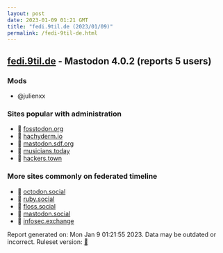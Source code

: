 ```yaml
---
layout: post
date: 2023-01-09 01:21 GMT
title: "fedi.9til.de (2023/01/09)"
permalink: /fedi-9til-de.html
---
```



## [fedi.9til.de](https://fedi.9til.de) - Mastodon 4.0.2 (reports 5 users)

### Mods
 * @julienxx

### Sites popular with administration

* 🐘 [fosstodon.org](/fosstodon-org.html)
* 🐘 [hachyderm.io](/hachyderm-io.html)
* 🐘 [mastodon.sdf.org](/mastodon-sdf-org.html)
* 🐘 [musicians.today](/musicians-today.html)
* 🐘 [hackers.town](/hackers-town.html)

### More sites commonly on federated timeline

* 🐘 [octodon.social](/octodon-social.html)
* 🐘 [ruby.social](/ruby-social.html)
* 🐘 [floss.social](/floss-social.html)
* 🐘 [mastodon.social](/mastodon-social.html)
* 🐘 [infosec.exchange](/infosec-exchange.html)

Report generated on: Mon Jan  9 01:21:55 2023. Data may be outdated or incorrect.
Ruleset version: [🏀](/version-basketball)
